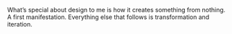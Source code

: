 What’s special about design to me is how it creates something from nothing. A first manifestation.
Everything else that follows is transformation and iteration.